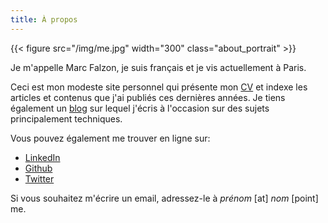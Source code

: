 ```yaml
---
title: À propos
---
```


{{< figure src="/img/me.jpg" width="300" class="about_portrait" >}}

Je m'appelle Marc Falzon, je suis français et je vis actuellement à Paris.

Ceci est mon modeste site personnel qui présente mon [CV][0] et indexe les articles et contenus que j'ai publiés ces dernières années.
Je tiens également un [blog][1] sur lequel j'écris à l'occasion sur des sujets principalement techniques.

Vous pouvez également me trouver en ligne sur:

* [LinkedIn](https://www.linkedin.com/in/mfalzon)
* [Github](https://github.com/falzm)
* [Twitter](https://twitter.com/falzm)

Si vous souhaitez m'écrire un email, adressez-le à *prénom* [at] *nom* [point] me.

[0]: /fr/resume/
[1]: /en/post/
